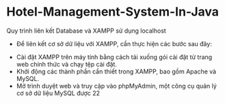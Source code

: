 # Hotel-Management-System-In-Java
Quy trình liên kết Database và XAMPP sử dụng localhost
- Để liên kết cơ sở dữ liệu với XAMPP, cần thực hiện các 
bước sau đây:
+ Cài đặt XAMPP trên máy tính bằng cách tải xuống 
gói cài đặt từ trang web chính thức và chạy tệp cài 
đặt.
+ Khởi động các thành phần cần thiết trong XAMPP, 
bao gồm Apache và MySQL.
+ Mở trình duyệt web và truy cập vào phpMyAdmin, 
một công cụ quản lý cơ sở dữ liệu MySQL được 
22
